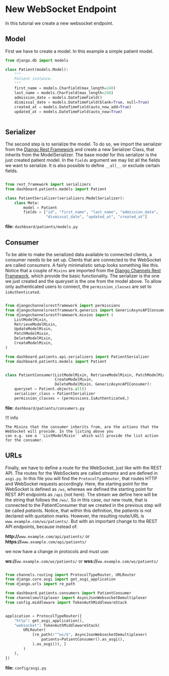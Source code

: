 # New WebSocket Endpoint

In this tutorial we create a new websocket endpoint.

## Model

First we have to create a model. In this example a simple patient model.

```python
from django.db import models

class Patient(models.Model):
    """
    Patient instance.
    """
    first_name = models.CharField(max_length=240)
    last_name = models.CharField(max_length=240)
    admission_date = models.DateTimeField()
    dismissal_date = models.DateTimeField(blank=True, null=True)
    created_at = models.DateTimeField(auto_now_add=True)
    updated_at = models.DateTimeField(auto_now=True)
    
```

## Serializer
The second step is to serialize the model. To do so, we import the serializer from the [Django Rest Framework](https://www.django-rest-framework.org/)
and create a new Serializer Class, that inherits from the ModelSerializer. The base model for this serializer is the just created patient model.
In the ``fields`` argument we may list all the fields we want to serialize. It is also possible to define ``__all__`` or exclude certain fields.


```python

from rest_framework import serializers
from dashboard.patients.models import Patient

class PatientSerializer(serializers.ModelSerializer):
    class Meta:
        model = Patient
        fields = ["id", "first_name", "last_name", "admission_date",
                  "dismissal_date", "updated_at", "created_at"]

```

**file:** ``dashboard/patients/models.py``

## Consumer
To be able to make the serialized data available to connected clients, a consumer needs to be set up. Clients that are connected
to the WebSocket are called _consumers_.
A fairly minimalistic setup looks something like this. Notice that a couple of ``Mixins`` are imported from the [Django Channels Rest Framework](https://github.com/hishnash/djangochannelsrestframework), which provide the basic functionality.
The serializer is the one we just created and the queryset is the one from the model above. To allow only authenticated users to connect, 
the ``permission_classes`` are set to ``ìsAuthenticated``.


````python

from djangochannelsrestframework import permissions
from djangochannelsrestframework.generics import GenericAsyncAPIConsumer
from djangochannelsrestframework.mixins import (
    ListModelMixin,
    RetrieveModelMixin,
    UpdateModelMixin,
    PatchModelMixin,
    DeleteModelMixin,
    CreateModelMixin,
)

from dashboard.patients.api.serializers import PatientSerializer
from dashboard.patients.models import Patient


class PatientConsumer(ListModelMixin, RetrieveModelMixin, PatchModelMixin, UpdateModelMixin,
                      CreateModelMixin,
                      DeleteModelMixin, GenericAsyncAPIConsumer):
    queryset = Patient.objects.all()
    serializer_class = PatientSerializer
    permission_classes = (permissions.IsAuthenticated,)

````

**file:** ``dashboard/patients/consumers.py``

!!! info

    The Mixins that the consumer inherits from, are the actions that the WebSocket will provide. In the listing above you 
    can e.g. see a ``ListModelMixin`` which will provide the list action for the consumer.


## URLs
Finally, we have to define a route for the WebSocket, just like with the REST API. The routes for the WebSockets are called _streams_ and are defined in ``asgi.py``. 
In this file you will find the ``ProtocolTypeRouter``, that routes HTTP and WebSocket requests accordingly. Here, the starting point for the WebSocket is defined as ``/ws``, 
whereas we defined the starting point for REST API endpoints as ``/api`` (not here). The stream we define here will be the string that follows the ``/ws/``. 
So in this case, our new route, that is connected to the PatientConsumer that we created in the previous step will be called _patients_. Notice, that within this definition,
the _patients_ is not declared with quotation marks. However, the resulting route/URL is ``www.example.com/ws/patients/``.
But with an important change to the REST API endpoints, because instead of:

**http://**``www.example.com/api/patients/`` or **https://**``www.example.com/api/patients/``

we now have a change in protocols and must use:

**ws://**``ww.example.com/ws/patients/`` or **wss://**``ww.example.com/ws/patients/``


```python

from channels.routing import ProtocolTypeRouter, URLRouter
from django.core.asgi import get_asgi_application
from django.urls import re_path

from dashboard.patients.consumers import PatientConsumer
from channelsmultiplexer import AsyncJsonWebsocketDemultiplexer
from config.middleware import TokenAuthMiddlewareStack


application = ProtocolTypeRouter({
    "http": get_asgi_application(),
    "websocket": TokenAuthMiddlewareStack(
        URLRouter(
            [re_path(r"^ws/$", AsyncJsonWebsocketDemultiplexer(
                patients=PatientConsumer().as_asgi(),
            ).as_asgi()), ]
        )
    ),
})

```

**file:** ``config/asgi.py``